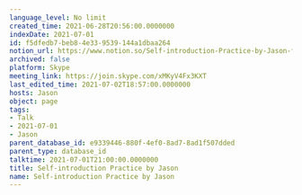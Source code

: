 ```yaml
---
language_level: No limit
created_time: 2021-06-28T20:56:00.0000000
indexDate: 2021-07-01
id: f5dfedb7-beb8-4e33-9539-144a1dbaa264
notion_url: https://www.notion.so/Self-introduction-Practice-by-Jason-f5dfedb7beb84e339539144a1dbaa264
archived: false
platform: Skype
meeting_link: https://join.skype.com/xMKyV4Fx3KXT
last_edited_time: 2021-07-02T18:57:00.0000000
hosts: Jason
object: page
tags:
- Talk
- 2021-07-01
- Jason
parent_database_id: e9339446-880f-4ef0-8ad7-8ad1f507dded
parent_type: database_id
talktime: 2021-07-01T21:00:00.0000000
title: Self-introduction Practice by Jason
name: Self-introduction Practice by Jason
---
```







